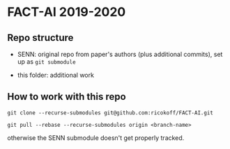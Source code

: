 # FACT-AI 2019-2020

## Repo structure
- SENN: original repo from paper's authors (plus additional commits), set up as 
`git submodule`

- this folder: additional work

## How to work with this repo
```
git clone --recurse-submodules git@github.com:ricokoff/FACT-AI.git
```

```
git pull --rebase --recurse-submodules origin <branch-name>
```

otherwise the SENN submodule doesn't get properly tracked.